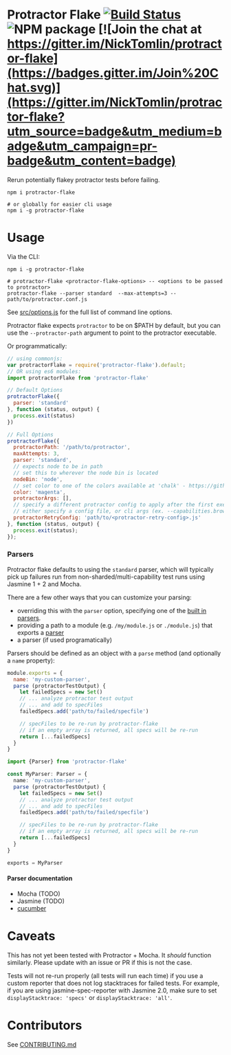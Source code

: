 Protractor Flake [![Build Status](http://img.shields.io/travis/NickTomlin/protractor-flake/master.svg?style=flat)](https://travis-ci.org/NickTomlin/protractor-flake) ![NPM package](https://img.shields.io/npm/v/protractor-flake.svg) [![Join the chat at https://gitter.im/NickTomlin/protractor-flake](https://badges.gitter.im/Join%20Chat.svg)](https://gitter.im/NickTomlin/protractor-flake?utm_source=badge&utm_medium=badge&utm_campaign=pr-badge&utm_content=badge)
===

Rerun potentially flakey protractor tests before failing.

```shell
npm i protractor-flake

# or globally for easier cli usage
npm i -g protractor-flake
```

# Usage

Via the CLI:

```shell
npm i -g protractor-flake

# protractor-flake <protractor-flake-options> -- <options to be passed to protractor>
protractor-flake --parser standard  --max-attempts=3 -- path/to/protractor.conf.js
```

See [src/options.js](src/options.js#L4-L15) for the full list of command line options.

Protractor flake expects `protractor` to be on $PATH by default, but you can use the `--protractor-path` argument to point to the protractor executable.

Or programmatically:

```javascript
// using commonjs:
var protractorFlake = require('protractor-flake').default;
// OR using es6 modules:
import protractorFlake from 'protractor-flake'

// Default Options
protractorFlake({
  parser: 'standard'
}, function (status, output) {
  process.exit(status)
})

// Full Options
protractorFlake({
  protractorPath: '/path/to/protractor',
  maxAttempts: 3,
  parser: 'standard',
  // expects node to be in path
  // set this to wherever the node bin is located
  nodeBin: 'node',
  // set color to one of the colors available at 'chalk' - https://github.com/chalk/ansi-styles#colors
  color: 'magenta',
  protractorArgs: [],
  // specify a different protractor config to apply after the first execution attempt
  // either specify a config file, or cli args (ex. --capabilities.browser=chrome)
  protractorRetryConfig: 'path/to/<protractor-retry-config>.js' 
}, function (status, output) {
  process.exit(status);
});

```

### Parsers

Protractor flake defaults to using the `standard` parser, which will typically pick up failures run from non-sharded/multi-capability test runs using Jasmine 1 + 2 and Mocha.

There are a few other ways that you can customize your parsing:

- overriding this with the `parser` option, specifying one of the [built in parsers](src/parsers/index.js).
- providing a path to a module (e.g. `/my/module.js` or `./module.js`) that exports a [parser](test/unit/support/custom-parser.js)
- a parser (if used programatically)

Parsers should be defined as an object with a `parse` method (and optionally a `name` property):

```javascript
module.exports = {
  name: 'my-custom-parser',
  parse (protractorTestOutput) {
    let failedSpecs = new Set()
    // ... analyze protractor test output
    // ... and add to specFiles
    failedSpecs.add('path/to/failed/specfile')

    // specFiles to be re-run by protractor-flake
    // if an empty array is returned, all specs will be re-run
    return [...failedSpecs]
  }
}
```

```typescript
import {Parser} from 'protractor-flake'

const MyParser: Parser = {
  name: 'my-custom-parser',
  parse (protractorTestOutput) {
    let failedSpecs = new Set()
    // ... analyze protractor test output
    // ... and add to specFiles
    failedSpecs.add('path/to/failed/specfile')

    // specFiles to be re-run by protractor-flake
    // if an empty array is returned, all specs will be re-run
    return [...failedSpecs]
  }
}

exports = MyParser
```

#### Parser documentation
- Mocha (TODO)
- Jasmine (TODO)
- [cucumber](docs/cucumber.md)

# Caveats

This has not yet been tested with Protractor + Mocha. It _should_ function similarly. Please update with an issue or PR if this is not the case.

Tests will not re-run properly (all tests will run each time) if you use a custom reporter that does not log stacktraces for failed tests. For example, if you are using jasmine-spec-reporter with Jasmine 2.0, make sure to set `displayStacktrace: 'specs'` or `displayStacktrace: 'all'`.

# Contributors

See [CONTRIBUTING.md](CONTRIBUTING.md)
